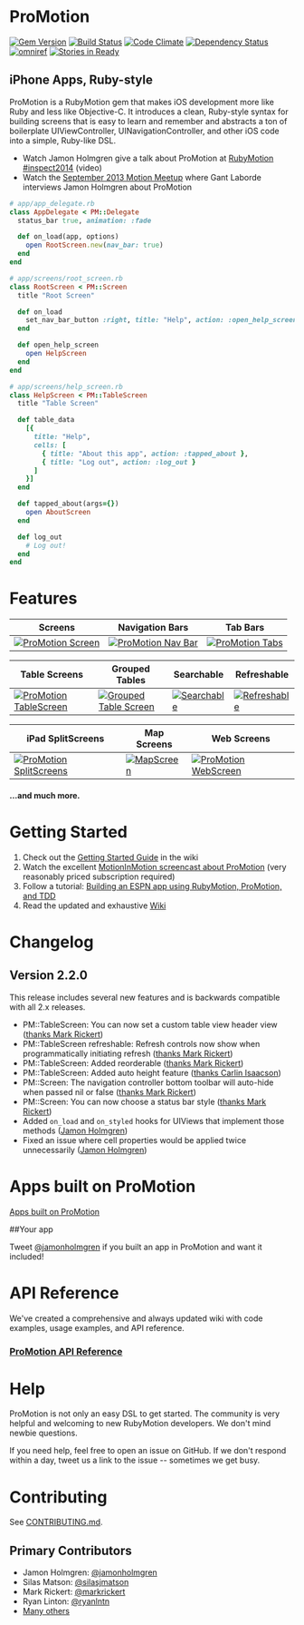 # ProMotion

[![Gem Version](https://img.shields.io/gem/v/ProMotion.svg?style=flat)](https://rubygems.org/gems/ProMotion)
[![Build Status](https://img.shields.io/travis/clearsightstudio/ProMotion.svg?style=flat)](https://travis-ci.org/clearsightstudio/ProMotion)
[![Code Climate](https://img.shields.io/codeclimate/github/clearsightstudio/ProMotion.svg?style=flat)](https://codeclimate.com/github/clearsightstudio/ProMotion)
[![Dependency Status](https://img.shields.io/gemnasium/clearsightstudio/ProMotion.svg?style=flat)](https://gemnasium.com/clearsightstudio/ProMotion)
[![omniref](https://img.shields.io/badge/omniref-docs-blue.svg?style=flat)](https://www.omniref.com/ruby/gems/ProMotion)
[![Stories in Ready](https://badge.waffle.io/clearsightstudio/ProMotion.png?label=ready&title=Ready)](https://waffle.io/clearsightstudio/ProMotion)

## iPhone Apps, Ruby-style

ProMotion is a RubyMotion gem that makes iOS development more like Ruby and less like Objective-C.
It introduces a clean, Ruby-style syntax for building screens that is easy to learn and remember and
abstracts a ton of boilerplate UIViewController, UINavigationController, and other iOS code into a
simple, Ruby-like DSL.

* Watch Jamon Holmgren give a talk about ProMotion at [RubyMotion #inspect2014](http://confreaks.com/videos/3813-inspect-going-pro-with-promotion-from-prototype-to-production) (video)
* Watch the [September 2013 Motion Meetup](http://www.youtube.com/watch?v=rf7h-3AiMRQ) where Gant Laborde
interviews Jamon Holmgren about ProMotion

```ruby
# app/app_delegate.rb
class AppDelegate < PM::Delegate
  status_bar true, animation: :fade

  def on_load(app, options)
    open RootScreen.new(nav_bar: true)
  end
end

# app/screens/root_screen.rb
class RootScreen < PM::Screen
  title "Root Screen"

  def on_load
    set_nav_bar_button :right, title: "Help", action: :open_help_screen
  end

  def open_help_screen
    open HelpScreen
  end
end

# app/screens/help_screen.rb
class HelpScreen < PM::TableScreen
  title "Table Screen"

  def table_data
    [{
      title: "Help",
      cells: [
        { title: "About this app", action: :tapped_about },
        { title: "Log out", action: :log_out }
      ]
    }]
  end

  def tapped_about(args={})
    open AboutScreen
  end

  def log_out
    # Log out!
  end
end
```

# Features

|Screens|Navigation Bars|Tab Bars|
|---|---|---|
|[![ProMotion Screen](https://f.cloud.github.com/assets/1479215/1534021/060aaaac-4c8f-11e3-903c-743e54252222.png)](http://promotion.readthedocs.org/en/master/API%20Reference%20-%20ProMotion%20Screen/)|[![ProMotion Nav Bar](https://f.cloud.github.com/assets/1479215/1534077/db39aab6-4c8f-11e3-83f7-e03d52ac615d.png)](http://promotion.readthedocs.org/en/master/API%20Reference%20-%20ProMotion%20Screen/#set_nav_bar_buttonside-args)|[![ProMotion Tabs](https://f.cloud.github.com/assets/1479215/1534115/9f4c4cd8-4c90-11e3-9285-96ac253facda.png)](http://promotion.readthedocs.org/en/master/API%20Reference%20-%20ProMotion%20Tabs/)|

|Table Screens|Grouped Tables|Searchable|Refreshable|
|---|---|---|---|
|[![ProMotion TableScreen](https://f.cloud.github.com/assets/1479215/1534137/ed71e864-4c90-11e3-98aa-ed96049f5407.png)](http://promotion.readthedocs.org/en/master/API%20Reference%20-%20ProMotion%20TableScreen/)|[![Grouped Table Screen](https://f.cloud.github.com/assets/1479215/1589973/61a48610-5281-11e3-85ac-abee99bf73ad.png)](https://gist.github.com/jamonholmgren/382a6cf9963c5f0b2248)|[![Searchable](https://f.cloud.github.com/assets/1479215/1534299/20cc05c6-4c93-11e3-92ca-9ee39c044457.png)](http://promotion.readthedocs.org/en/master/API%20Reference%20-%20ProMotion%20TableScreen/#searchableplaceholder-placeholder-text)|[![Refreshable](https://f.cloud.github.com/assets/1479215/1534317/5a14ef28-4c93-11e3-8e9e-f8c08d8464f8.png)](http://promotion.readthedocs.org/en/master/API%20Reference%20-%20ProMotion%20TableScreen/#refreshableoptions)|


|iPad SplitScreens|Map Screens|Web Screens|
|---|---|---|
|[![ProMotion SplitScreens](https://f.cloud.github.com/assets/1479215/1534507/0edb8dd4-4c96-11e3-9896-d4583d0ed161.png)](http://promotion.readthedocs.org/en/master/API%20Reference%20-%20ProMotion%20SplitScreen/)|[![MapScreen](https://f.cloud.github.com/assets/1479215/1534628/f7dbf7e8-4c97-11e3-8817-4c2a58824771.png)](http://promotion.readthedocs.org/en/master/API%20Reference%20-%20ProMotion%20MapScreen/)|[![ProMotion WebScreen](https://f.cloud.github.com/assets/1479215/1534631/ffe1b36a-4c97-11e3-8c8f-c7b14e26182d.png)](http://promotion.readthedocs.org/en/master/API%20Reference%20-%20ProMotion%20WebScreen/)|

#### ...and much more.

# Getting Started

1. Check out the [Getting Started Guide](https://github.com/clearsightstudio/ProMotion/wiki/Guide:-Getting-Started) in the wiki
2. Watch the excellent [MotionInMotion screencast about ProMotion](https://motioninmotion.tv/screencasts/8) (very reasonably priced subscription required)
3. Follow a tutorial: [Building an ESPN app using RubyMotion, ProMotion, and TDD](http://jamonholmgren.com/building-an-espn-app-using-rubymotion-promotion-and-tdd)
4. Read the updated and exhaustive [Wiki](https://github.com/clearsightstudio/ProMotion/wiki)

# Changelog

## Version 2.2.0

This release includes several new features and is backwards compatible with all 2.x releases.

* PM::TableScreen: You can now set a custom table view header view ([thanks Mark Rickert](https://github.com/clearsightstudio/ProMotion/pull/556))
* PM::TableScreen refreshable: Refresh controls now show when programmatically initiating refresh ([thanks Mark Rickert](https://github.com/clearsightstudio/ProMotion/pull/569))
* PM::TableScreen: Added reorderable ([thanks Mark Rickert](https://github.com/clearsightstudio/ProMotion/pull/569))
* PM::TableScreen: Added auto height feature ([thanks Carlin Isaacson](https://github.com/clearsightstudio/ProMotion/pull/574))
* PM::Screen: The navigation controller bottom toolbar will auto-hide when passed nil or false ([thanks Mark Rickert](https://github.com/clearsightstudio/ProMotion/pull/577))
* PM::Screen: You can now choose a status bar style ([thanks Mark Rickert](https://github.com/clearsightstudio/ProMotion/pull/563))
* Added `on_load` and `on_styled` hooks for UIViews that implement those methods ([Jamon Holmgren](https://github.com/clearsightstudio/ProMotion/pull/567))
* Fixed an issue where cell properties would be applied twice unnecessarily ([Jamon Holmgren](https://github.com/clearsightstudio/ProMotion/pull/573))

# Apps built on ProMotion

[Apps built on ProMotion](http://promotion.readthedocs.org/en/master/ProMotion%20Apps/)

##Your app

Tweet [@jamonholmgren](https://twitter.com/jamonholmgren) if you built an app in ProMotion and want it included!

# API Reference

We've created a comprehensive and always updated wiki with code examples, usage examples, and API reference.

### [ProMotion API Reference](http://promotion.readthedocs.org/en/master/)

# Help

ProMotion is not only an easy DSL to get started. The community is very helpful and
welcoming to new RubyMotion developers. We don't mind newbie questions.

If you need help, feel free to open an issue on GitHub. If we don't respond within a day, tweet us a link to the issue -- sometimes we get busy.

# Contributing

See [CONTRIBUTING.md](https://github.com/clearsightstudio/ProMotion/blob/master/CONTRIBUTING.md).

## Primary Contributors

* Jamon Holmgren: [@jamonholmgren](https://twitter.com/jamonholmgren)
* Silas Matson: [@silasjmatson](https://twitter.com/silasjmatson)
* Mark Rickert: [@markrickert](https://twitter.com/markrickert)
* Ryan Linton: [@ryanlntn](https://twitter.com/ryanlntn)
* [Many others](https://github.com/clearsightstudio/ProMotion/graphs/contributors)
